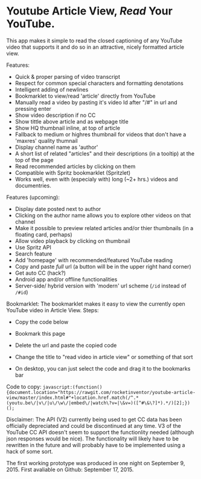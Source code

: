# Youtube Article View, _Read_ Your YouTube.

This app makes it simple to read the closed captioning of any YouTube video that supports it and do so in an attractive, nicely formatted article view.

Features:
- Quick & proper parsing of video transcript
- Respect for common special characters and formatting denotations
- Intelligent adding of newlines
- Bookmarklet to view/read 'article' directly from YouTube
- Manually read a video by pasting it's video Id after "/#" in url and pressing enter
- Show video description if no CC
- Show tittle above article and as webpage title
- Show HQ thumbnail inline, at top of article
- Fallback to medium or highres thumbnail for videos that don't have a 'maxres' quality thumnail
- Display channel name as 'author'
- A short list of related "articles" and their descriptions (in a tooltip) at the top of the page
- Read recommended articles by clicking on them
- Compatible with Spritz bookmarklet (Spritzlet)
- Works well, even with (especialy with) long (~2+ hrs.) videos and documentries.

Features (upcoming):
- Display date posted next to author
- Clicking on  the author name allows you to explore other videos on that channel
- Make it possible to preview related articles and/or thier thumbnails (in a floating card, perhaps)
- Allow video playback by clicking on thumbnail
- Use Spritz API
- Search feature
- Add 'homepage' with recommended/featured YouTube reading
- Copy and paste _full_ url (a button will be in the upper right hand corner)
- Get auto CC (hack?)
- Android app and/or offline functionalities
- Server-side/ hybrid version with 'modern' url scheme (`/id` instead of `/#id`)

Bookmarklet:
The bookmarklet makes it easy to view the currently open YouTube video in Article View.
Steps:
- Copy the code below
- Bookmark this page
- Delete the url and paste the copied code
- Change the title to "read video in article view" or something of that sort

- On desktop, you can just select the code and drag it to the bookmarks bar

Code to copy:
`javascript:(function(){document.location="https://rawgit.com/rocketinventor/youtube-article-view/master/index.html#"+location.href.match(/^.*(youtu.be\/|v\/|u\/\w\/|embed\/|watch\?v=|\&v=)([^#\&\?]*).*/)[2];})();`

Disclaimer: The API (V2) currently being used to get CC data has been officially depreciated and could be discontinued at any time. V3 of the YouTube CC API doesn't seem to support the functionlity needed (although json responses would be nice). The functionality will likely have to be rewritten in the future and will probably have to be implemented using a hack of some sort.

The first working prototype was produced in one night on September 9, 2015.
First avaliable on Github: September 17, 2015.
